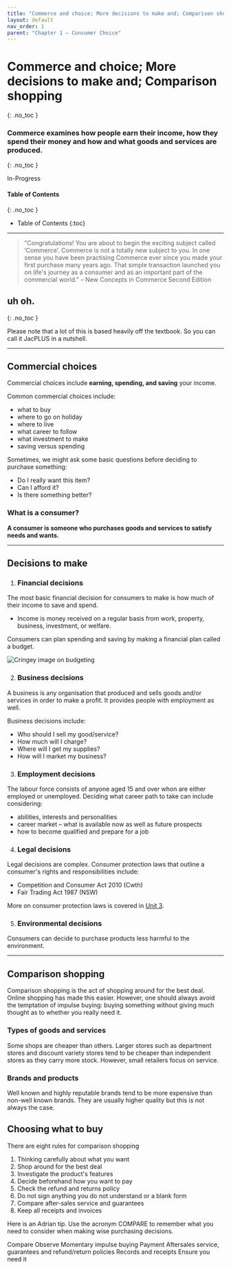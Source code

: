 ```yaml
---
title: "Commerce and choice; More decisions to make and; Comparison shopping"
layout: default
nav_order: 1
parent: "Chapter 1 – Consumer Choice"
---
```


# Commerce and choice; More decisions to make and; Comparison shopping
{: .no_toc }

### Commerce examines how people earn their income, how they spend their money and how and what goods and services are produced.
{: .no_toc }

<label class="label label-blue">In-Progress</label>

#### Table of Contents
{: .no_toc }

* Table of Contents
{:toc}

***

> "Congratulations! You are about to begin the exciting subject called ‘Commerce’. Commerce is not a totally new subject to you. In one sense you have been practising Commerce ever since you made your first purchase many years ago. That simple transaction launched you on life's journey as a consumer and as an important part of the commercial world." – New Concepts in Commerce Second Edition

## uh oh.
{: .no_toc }

Please note that a lot of this is based heavily off the textbook. So you can call it JacPLUS in a nutshell.

***

## Commercial choices

Commercial choices include **earning, spending, and saving** your income.

Common commercial choices include:
- what to buy
- where to go on holiday
- where to live
- what career to follow
- what investment to make
- saving versus spending

Sometimes, we might ask some basic questions before deciding to purchase something:
- Do I really want this item?
- Can I afford it?
- Is there something better?

### What is a consumer?

**A consumer is someone who purchases goods and services to satisfy needs and wants.**

***

## Decisions to make

1. ### Financial decisions

The most basic financial decision for consumers to make is how much of their income to save and spend.

- Income is money received on a regular basis from work, property, business, investment, or welfare.

Consumers can plan spending and saving by making a financial plan called a budget.

![Cringey image on budgeting](http://content.jacplus.com.au/secure/ebooks/11184/1118401042/images/01_source-04.jpg)

2. ### Business decisions

A business is any organisation that produced and sells goods and/or services in order to make a profit. It provides people with employment as well.

Business decisions include:
- Who should I sell my good/service?
- How much will I charge?
- Where will I get my supplies?
- How will I market my business?

3. ### Employment decisions

The labour force consists of anyone aged 15 and over whon are either employed or unemployed. Deciding what career path to take can include considering:
- abilities, interests and personalities
- career market – what is available now as well as future prospects
- how to become qualified and prepare for a job

4. ### Legal decisions

Legal decisions are complex. Consumer protection laws that outline a consumer's rights and responsibilities include:

* Competition and Consumer Act 2010 (Cwth)
* Fair Trading Act 1987 (NSW)

More on consumer protection laws is covered in [Unit 3](unit3.md).

5. ### Environmental decisions

Consumers can decide to purchase products less harmful to the environment.

***

## Comparison shopping

Comparison shopping is the act of shopping around for the best deal. Online shopping has made this easier. However, one should always avoid the temptation of impulse buying: buying something without giving much thought as to whether you really need it.

### Types of goods and services

Some shops are cheaper than others. Larger stores such as department stores and discount variety stores tend to be cheaper than independent stores as they carry more stock. However, small retailers focus on service.

### Brands and products

Well known and highly reputable brands tend to be more expensive than non-well known brands. They are usually higher quality but this is not always the case.

## Choosing what to buy

There are eight rules for comparison shopping

1. Thinking carefully about what you want
2. Shop around for the best deal
3. Investigate the product's features
4. Decide beforehand how you want to pay
5. Check the refund and returns policy
6. Do not sign anything you do not understand or a blank form
7. Compare after-sales service and guarantees
8. Keep all receipts and invoices

Here is an Adrian tip. Use the acronym COMPARE to remember what you need to consider when making wise purchasing decisions.

Compare
Observe
Momentary impulse buying
Payment
Aftersales service, guarantees and refund/return policies
Records and receipts
Ensure you need it


